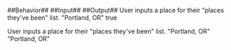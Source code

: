 ##Behavior##								       										##Input##														      ##Output##
User inputs a place for
their "places they've been" list.                   "Portland, OR"                                 true

User inputs a place for
their "places they've been" list.                   "Portland, OR"                                 "Portland, OR"
